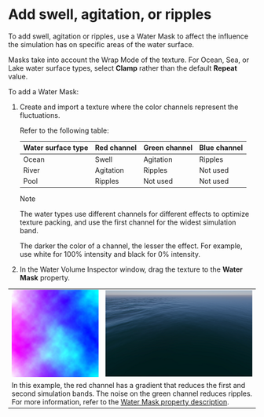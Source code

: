# Add swell, agitation, or ripples

To add swell, agitation or ripples, use a Water Mask to affect the influence the simulation has on specific areas of the water surface.

Masks take into account the Wrap Mode of the texture. For Ocean, Sea, or Lake water surface types, select **Clamp** rather than the default **Repeat** value.

To add a Water Mask:

1. Create and import a texture where the color channels represent the fluctuations.

	Refer to the following table:

    | Water surface type  | Red channel | Green channel | Blue channel |
    |---------------------|-------------|---------------|--------------|
    | Ocean               | Swell       | Agitation     | Ripples      |
    | River               | Agitation   | Ripples       | Not used     |
    | Pool                | Ripples     | Not used      | Not used     |

    > [!NOTE]
    > The water types use different channels for different effects to optimize texture packing, and use the first channel for the widest simulation band.

    The darker the color of a channel, the lesser the effect. For example, use white for 100% intensity and black for 0% intensity.

1. In the Water Volume Inspector window, drag the texture to the **Water Mask** property.

<table>
<tr>
<td>
<img src="Images/WaterMask_Example-22.2.png">
</td>
<td>
<img src="Images/WaterMask_ExempleRender.PNG">
</td>
</tr>
<tr>
<td colspan="2">
In this example, the red channel has a gradient that reduces the first and second simulation bands. The noise on the green channel reduces ripples. For more information, refer to the <a href="settings-and-properties-related-to-the-water-system.md#watermask">Water Mask property description</a>.
</td>
</tr>
</table>
